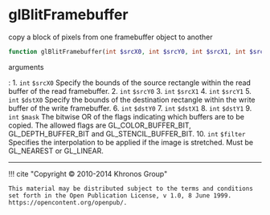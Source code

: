 # glBlitFramebuffer
copy a block of pixels from one framebuffer object to another

```php
function glBlitFramebuffer(int $srcX0, int $srcY0, int $srcX1, int $srcY1, int $dstX0, int $dstY0, int $dstX1, int $dstY1, int $mask, int $filter) : void
```



arguments

:    1. `int` `$srcX0` Specify the bounds of the source rectangle within the read
    buffer of the read framebuffer.
    2. `int` `$srcY0` 
    3. `int` `$srcX1` 
    4. `int` `$srcY1` 
    5. `int` `$dstX0` Specify the bounds of the destination rectangle within the
    write buffer of the write framebuffer.
    6. `int` `$dstY0` 
    7. `int` `$dstX1` 
    8. `int` `$dstY1` 
    9. `int` `$mask` The bitwise OR of the flags indicating which buffers are to
    be copied. The allowed flags are <constant>GL_COLOR_BUFFER_BIT</constant>,
    <constant>GL_DEPTH_BUFFER_BIT</constant> and
    <constant>GL_STENCIL_BUFFER_BIT</constant>.
    10. `int` `$filter` Specifies the interpolation to be applied if the image is
    stretched. Must be <constant>GL_NEAREST</constant> or
    <constant>GL_LINEAR</constant>.



---
     

!!! cite "Copyright © 2010-2014 Khronos Group"

    This material may be distributed subject to the terms and conditions set forth in the Open Publication License, v 1.0, 8 June 1999. https://opencontent.org/openpub/.